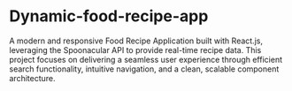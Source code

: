 # Dynamic-food-recipe-app
A modern and responsive Food Recipe Application built with React.js, leveraging the Spoonacular API to provide real-time recipe data. This project focuses on delivering a seamless user experience through efficient search functionality, intuitive navigation, and a clean, scalable component architecture.
